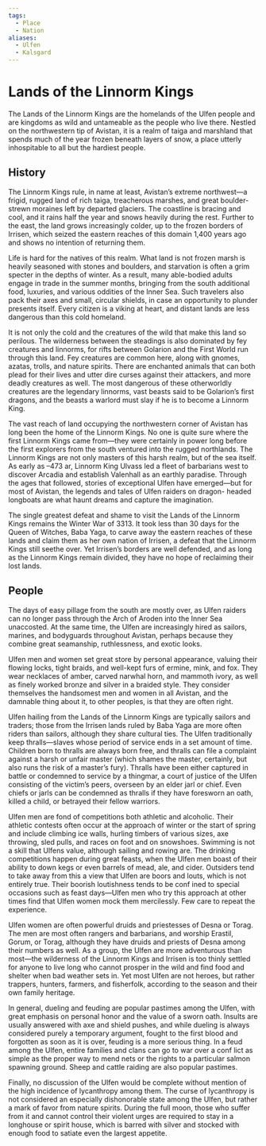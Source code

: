 ```yaml
---
tags:
  - Place
  - Nation
aliases:
  - Ulfen
  - Kalsgard
---
```

# Lands of the Linnorm Kings
The Lands of the Linnorm Kings are the homelands of the Ulfen people and are kingdoms as wild and untameable as the people who live there. Nestled on the northwestern tip of Avistan, it is a realm of taiga and marshland that spends much of the year frozen beneath layers of snow, a place utterly inhospitable to all but the hardiest people.

## History
The Linnorm Kings rule, in name at least, Avistan’s extreme northwest—a frigid, rugged land of rich taiga, treacherous marshes, and great boulder-strewn moraines left by departed glaciers. The coastline is bracing and cool, and it rains half the year and snows heavily during the rest. Further to the east, the land grows increasingly colder, up to the frozen borders of Irrisen, which seized the eastern reaches of this domain 1,400 years ago and shows no intention of returning them.

Life is hard for the natives of this realm. What land is not frozen marsh is heavily seasoned with stones and boulders, and starvation is often a grim specter in the depths of winter. As a result, many able-bodied adults engage in trade in the summer months, bringing from the south additional food, luxuries, and various oddities of the Inner Sea. Such travelers also pack their axes and small, circular shields, in case an opportunity to plunder presents itself. Every citizen is a viking at heart, and distant lands are less dangerous than this cold homeland.

It is not only the cold and the creatures of the wild that make this land so perilous. The wilderness between the steadings is also dominated by fey creatures and linnorms, for rifts between Golarion and the First World run through this land. Fey creatures are common here, along with gnomes, azatas, trolls, and nature spirits. There are enchanted animals that can both plead for their lives and utter dire curses against their attackers, and more deadly creatures as well. The most dangerous of these otherworldly creatures are the legendary linnorms, vast beasts said to be Golarion’s first dragons, and the beasts a warlord must slay if he is to become a Linnorm King.

The vast reach of land occupying the northwestern corner of Avistan has long been the home of the Linnorm Kings. No one is quite sure where the first Linnorm Kings came from—they were certainly in power long before the first explorers from the south ventured into the rugged northlands. The Linnorm Kings are not only masters of this harsh realm, but of the sea itself. As early as –473 ar, Linnorm King Ulvass led a fleet of barbarians west to discover Arcadia and establish Valenhall as an earthly paradise. Through the ages that followed, stories of exceptional Ulfen have emerged—but for most of Avistan, the legends and tales of Ulfen raiders on dragon- headed longboats are what haunt dreams and capture the imagination.

The single greatest defeat and shame to visit the Lands of the Linnorm Kings remains the Winter War of 3313. It took less than 30 days for the Queen of Witches, Baba Yaga, to carve away the eastern reaches of these lands and claim them as her own nation of Irrisen, a defeat that the Linnorm Kings still seethe over. Yet Irrisen’s borders are well defended, and as long as the Linnorm Kings remain divided, they have no hope of reclaiming their lost lands.
## People
The days of easy pillage from the south are mostly over, as Ulfen raiders can no longer pass through the Arch of Aroden into the Inner Sea unaccosted. At the same time, the Ulfen are increasingly hired as sailors, marines, and bodyguards throughout Avistan, perhaps because they combine great seamanship, ruthlessness, and exotic looks.

Ulfen men and women set great store by personal appearance, valuing their flowing locks, tight braids, and well-kept furs of ermine, mink, and fox. They wear necklaces of amber, carved narwhal horn, and mammoth ivory, as well as finely worked bronze and silver in a braided style. They consider themselves the handsomest men and women in all Avistan, and the damnable thing about it, to other peoples, is that they are often right.

Ulfen hailing from the Lands of the Linnorm Kings are typically sailors and traders; those from the Irrisen lands ruled by Baba Yaga are more often riders than sailors, although they share cultural ties. The Ulfen traditionally keep thralls—slaves whose period of service ends in a set amount of time. Children born to thralls are always born free, and thralls can file a complaint against a harsh or unfair master (which shames the master, certainly, but also runs the risk of a master’s fury). Thralls have been either captured in battle or condemned to service by a thingmar, a court of justice of the Ulfen consisting of the victim’s peers, overseen by an elder jarl or chief. Even chiefs or jarls can be condemned as thralls if they have foresworn an oath, killed a child, or betrayed their fellow warriors.

Ulfen men are fond of competitions both athletic and alcoholic. Their athletic contests often occur at the approach of winter or the start of spring and include climbing ice walls, hurling timbers of various sizes, axe throwing, sled pulls, and races on foot and on snowshoes. Swimming is not a skill that Ulfens value, although sailing and rowing are. The drinking competitions happen during great feasts, when the Ulfen men boast of their ability to down kegs or even barrels of mead, ale, and cider. Outsiders tend to take away from this a view that Ulfen are boors and louts, which is not entirely true. Their boorish loutishness tends to be conf ined to special occasions such as feast days—Ulfen men who try this approach at other times find that Ulfen women mock them mercilessly. Few care to repeat the experience.

Ulfen women are often powerful druids and priestesses of Desna or Torag. The men are most often rangers and barbarians, and worship Erastil, Gorum, or Torag, although they have druids and priests of Desna among their numbers as well. As a group, the Ulfen are more adventurous than most—the wilderness of the Linnorm Kings and Irrisen is too thinly settled for anyone to live long who cannot prosper in the wild and find food and shelter when bad weather sets in. Yet most Ulfen are not heroes, but rather trappers, hunters, farmers, and fisherfolk, according to the season and their own family heritage.

In general, dueling and feuding are popular pastimes among the Ulfen, with great emphasis on personal honor and the value of a sworn oath. Insults are usually answered with axe and shield pushes, and while dueling is always considered purely a temporary argument, fought to the first blood and forgotten as soon as it is over, feuding is a more serious thing. In a feud among the Ulfen, entire families and clans can go to war over a conf lict as simple as the proper way to mend nets or the rights to a particular salmon spawning ground. Sheep and cattle raiding are also popular pastimes.

Finally, no discussion of the Ulfen would be complete without mention of the high incidence of lycanthropy among them. The curse of lycanthropy is not considered an especially dishonorable state among the Ulfen, but rather a mark of favor from nature spirits. During the full moon, those who suffer from it and cannot control their violent urges are required to stay in a longhouse or spirit house, which is barred with silver and stocked with enough food to satiate even the largest appetite. 